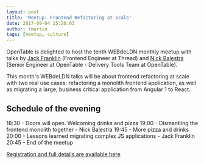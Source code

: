 ```yaml
---
layout: post
title: 'Meetup: Frontend Refactoring at Scale'
date: 2017-09-04 15:20:03
author: tmartin
tags: [meetup, culture]
---
```


OpenTable is delighted to host the tenth WEBdeLDN monthly meetup with talks by [Jack Franklin](https://twitter.com/Jack_Franklin) (Frontend Engineer at Thread) and [Nick Balestra](https://twitter.com/nickbalestra) (Senior Engineer at OpenTable - Delivery Tools Team at OpenTable).

This month's WEBdeLDN talks will be about frontend refactoring at scale with two real use cases: refactoring a monolith frontend application, as well as migrating a large, business critical application from Angular 1 to React.

## Schedule of the evening
18:30 - Doors will open. Welcoming drinks and pizza
19:00 - Dismantling the frontend monolith together - Nick Balestra 
19:45 - More pizza and drinks
20:00 - Lessons learned migrating complex JS applications - Jack Franklin
20:45 - End of the meetup

[Registration and full details are available here](https://www.eventbrite.co.uk/e/webdeldn-10-frontend-refactoring-at-scale-tickets-36735124747)
